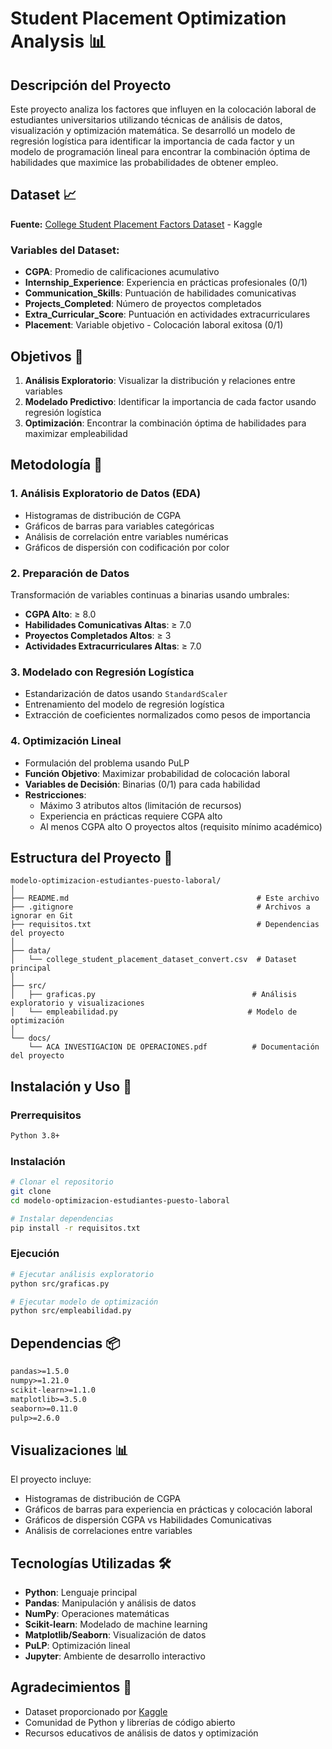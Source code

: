 # Student Placement Optimization Analysis 📊

## Descripción del Proyecto

Este proyecto analiza los factores que influyen en la colocación laboral de estudiantes universitarios utilizando técnicas de análisis de datos, visualización y optimización matemática. Se desarrolló un modelo de regresión logística para identificar la importancia de cada factor y un modelo de programación lineal para encontrar la combinación óptima de habilidades que maximice las probabilidades de obtener empleo.

## Dataset 📈

**Fuente:** [College Student Placement Factors Dataset](https://www.kaggle.com/datasets/sahilislam007/college-student-placement-factors-dataset) - Kaggle

### Variables del Dataset:

- **CGPA**: Promedio de calificaciones acumulativo
- **Internship_Experience**: Experiencia en prácticas profesionales (0/1)
- **Communication_Skills**: Puntuación de habilidades comunicativas
- **Projects_Completed**: Número de proyectos completados
- **Extra_Curricular_Score**: Puntuación en actividades extracurriculares
- **Placement**: Variable objetivo - Colocación laboral exitosa (0/1)

## Objetivos 🎯

1. **Análisis Exploratorio**: Visualizar la distribución y relaciones entre variables
2. **Modelado Predictivo**: Identificar la importancia de cada factor usando regresión logística
3. **Optimización**: Encontrar la combinación óptima de habilidades para maximizar empleabilidad

## Metodología 🔬

### 1. Análisis Exploratorio de Datos (EDA)

- Histogramas de distribución de CGPA
- Gráficos de barras para variables categóricas
- Análisis de correlación entre variables numéricas
- Gráficos de dispersión con codificación por color

### 2. Preparación de Datos

Transformación de variables continuas a binarias usando umbrales:

- **CGPA Alto**: ≥ 8.0
- **Habilidades Comunicativas Altas**: ≥ 7.0
- **Proyectos Completados Altos**: ≥ 3
- **Actividades Extracurriculares Altas**: ≥ 7.0

### 3. Modelado con Regresión Logística

- Estandarización de datos usando `StandardScaler`
- Entrenamiento del modelo de regresión logística
- Extracción de coeficientes normalizados como pesos de importancia

### 4. Optimización Lineal

- Formulación del problema usando PuLP
- **Función Objetivo**: Maximizar probabilidad de colocación laboral
- **Variables de Decisión**: Binarias (0/1) para cada habilidad
- **Restricciones**:
  - Máximo 3 atributos altos (limitación de recursos)
  - Experiencia en prácticas requiere CGPA alto
  - Al menos CGPA alto O proyectos altos (requisito mínimo académico)

## Estructura del Proyecto 📁

```
modelo-optimizacion-estudiantes-puesto-laboral/
│
├── README.md                                          # Este archivo
├── .gitignore                                         # Archivos a ignorar en Git
├── requisitos.txt                                     # Dependencias del proyecto
│
├── data/
│   └── college_student_placement_dataset_convert.csv  # Dataset principal
│
├── src/
│   ├── graficas.py                                   # Análisis exploratorio y visualizaciones
│   └── empleabilidad.py                             # Modelo de optimización
│
└── docs/
    └── ACA INVESTIGACION DE OPERACIONES.pdf          # Documentación del proyecto
```

## Instalación y Uso 🚀

### Prerrequisitos

```bash
Python 3.8+
```

### Instalación

```bash
# Clonar el repositorio
git clone 
cd modelo-optimizacion-estudiantes-puesto-laboral

# Instalar dependencias
pip install -r requisitos.txt
```

### Ejecución

```bash
# Ejecutar análisis exploratorio
python src/graficas.py

# Ejecutar modelo de optimización
python src/empleabilidad.py
```

## Dependencias 📦

```txt
pandas>=1.5.0
numpy>=1.21.0
scikit-learn>=1.1.0
matplotlib>=3.5.0
seaborn>=0.11.0
pulp>=2.6.0
```

## Visualizaciones 📊

El proyecto incluye:

- Histogramas de distribución de CGPA
- Gráficos de barras para experiencia en prácticas y colocación laboral
- Gráficos de dispersión CGPA vs Habilidades Comunicativas
- Análisis de correlaciones entre variables

## Tecnologías Utilizadas 🛠️

- **Python**: Lenguaje principal
- **Pandas**: Manipulación y análisis de datos
- **NumPy**: Operaciones matemáticas
- **Scikit-learn**: Modelado de machine learning
- **Matplotlib/Seaborn**: Visualización de datos
- **PuLP**: Optimización lineal
- **Jupyter**: Ambiente de desarrollo interactivo

## Agradecimientos 🙏

- Dataset proporcionado por [Kaggle](https://www.kaggle.com/)
- Comunidad de Python y librerías de código abierto
- Recursos educativos de análisis de datos y optimización